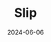 ---  
layout: startup_page  
title: "Slip"  
id: "slipreceipts.com"  
permalink: "/slipslipreceipts.com06062024/"  
website: "https://www.slipreceipts.com/"  
funding_round: ""  
funding_amount: "£2.5M"  
investors: ""  
about: "Slip is a female-founded receipt tech platform that digitizes receipts, transforming them from waste into a data-rich source of customer insight. Its API integrates with existing systems like Shopify and Klaviyo, feeding customer activity data into partner CRMs and marketing stacks. This allows retailers to better understand customer behavior and leverage receipts for enhanced engagement."  
markets: "Retail Tech, SaaS"  
hq: "London, England, United Kingdom"  
founded_year: "2018"  
linkedin: "https://uk.linkedin.com/company/slip-technology"  
twitter: ""  
instagram: ""  
facebook: ""  
crunchbase: "https://www.crunchbase.com/organization/slip-87e4"  
pitchbook: ""  

date_display: "06-Jun-2024"  
date: "2024-06-06"

# SEO Optimization  
meta_title: "Slip -  Funding (£2.5M)"  
meta_description: "Slip, Slip is a female-founded receipt tech platform that digitizes receipts, transforming them from waste into a data-rich source of customer insight. Its ..."  
meta_keywords: "Slip, Retail Tech, SaaS,  funding"  
canonical_url: "https://startup.projectstartups.com/slipslipreceipts.com06062024/"  
---